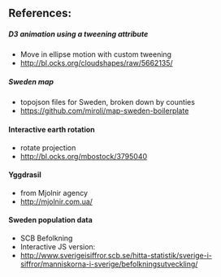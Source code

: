 References:
-----------

##### D3 animation using a tweening attribute
* Move in ellipse motion with custom tweening
 * http://bl.ocks.org/cloudshapes/raw/5662135/

##### Sweden map
* topojson files for Sweden, broken down by counties
 * https://github.com/miroli/map-sweden-boilerplate

#### Interactive earth rotation
* rotate projection
 * http://bl.ocks.org/mbostock/3795040

#### Yggdrasil
* from Mjolnir agency
 * http://mjolnir.com.ua/

#### Sweden population data
* SCB Befolkning
* Interactive JS version:
 * http://www.sverigeisiffror.scb.se/hitta-statistik/sverige-i-siffror/manniskorna-i-sverige/befolkningsutveckling/

